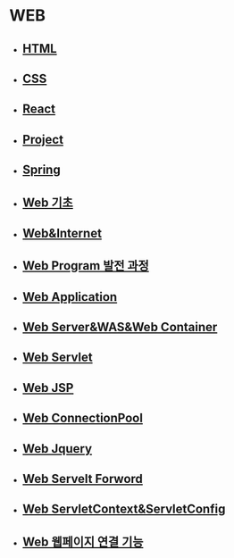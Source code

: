 # WEB

- ## [HTML](./HTML)

- ## [CSS](./CSS)

- ## [React](./React)

- ## [Project](./Project)

- ## [Spring](./Spring)  

- ## [Web 기초](./Web_기초.md)

- ## [Web&Internet](./Web&Internet.md)

- ## [Web Program 발전 과정](./Web_Web_Program_history.md)

- ## [Web Application](./Web_Web_Application.md)

- ## [Web Server&WAS&Web Container](./Web_Web_Server&WAS&Web_Container.md)

- ## [Web Servlet](./Web_Servlet.md)

- ## [Web JSP](./Web_JSP.md)

- ## [Web ConnectionPool](./Web_ConnectionPool.md)

- ## [Web Jquery](./Web_Jquery.md)

- ## [Web Servelt Forword](./Web_Servlet_Forward)

- ## [Web ServletContext&ServletConfig](./Web_ServletContext_ServletConfig.md)

- ## [Web 웹페이지 연결 기능](./Web_웹_페이지_연결_기능.md)

